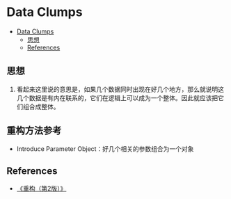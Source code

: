 # Data Clumps


<!-- TOC -->

- [Data Clumps](#data-clumps)
    - [思想](#思想)
    - [References](#references)

<!-- /TOC -->


## 思想
1. 看起来这里说的意思是，如果几个数据同时出现在好几个地方，那么就说明这几个数据是有内在联系的，它们在逻辑上可以成为一个整体。因此就应该把它们组合成整体。


## 重构方法参考
* Introduce Parameter Object：好几个相关的参数组合为一个对象



## References
* [《重构（第2版）》](https://book.douban.com/subject/33400354/)
